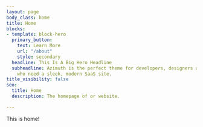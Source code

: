 ```yaml
---
layout: page
body_class: home
title: Home
blocks:
- template: block-hero
  primary_button:
    text: Learn More
    url: "/about"
    style: secondary
  headline: This Is A Big Hero Headline
  subheadline: Azimuth is the perfect theme for developers, designers and entrepreneurs
    who need a sleek, modern SaaS site.
title_visibility: false
seo:
  title: Home
  description: The homepage of or website.

---
```

This is home!